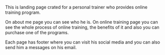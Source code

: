 This is landing page crated for a personal trainer who provides online training program.

On about me page you can see who he is.
On online training page you can see the whole process of online training, the benefits of it and also you can purchase one of the programs.

Each page has footer where you can visit his social media and you can also send him a messages on his email.
